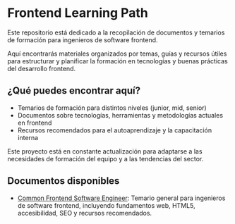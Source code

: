 # Frontend Learning Path

Este repositorio está dedicado a la recopilación de documentos y temarios de formación para ingenieros de software frontend.

Aquí encontrarás materiales organizados por temas, guías y recursos útiles para estructurar y planificar la formación en tecnologías y buenas prácticas del desarrollo frontend.

## ¿Qué puedes encontrar aquí?

- Temarios de formación para distintos niveles (junior, mid, senior)
- Documentos sobre tecnologías, herramientas y metodologías actuales en frontend
- Recursos recomendados para el autoaprendizaje y la capacitación interna

Este proyecto está en constante actualización para adaptarse a las necesidades de formación del equipo y a las tendencias del sector.

## Documentos disponibles

- [Common Frontend Software Engineer](common-web-swe.md): Temario general para ingenieros de software frontend, incluyendo fundamentos web, HTML5, accesibilidad, SEO y recursos recomendados.